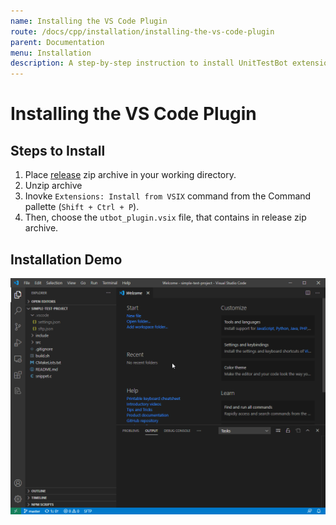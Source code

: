 ```yaml
---
name: Installing the VS Code Plugin
route: /docs/cpp/installation/installing-the-vs-code-plugin
parent: Documentation
menu: Installation
description: A step-by-step instruction to install UnitTestBot extension for Visual Studio Code.
---
```


#  Installing the VS Code Plugin

## Steps to Install

1. Place [release](https://github.com/UnitTestBot/UTBotCpp/releases) zip archive in your working directory.
2. Unzip archive
3. Inovke `Extensions: Install from VSIX` command from the Command pallette (`Shift + Ctrl + P`).
4. Then, choose the `utbot_plugin.vsix` file, that contains in release zip archive.


## Installation Demo

![clientInstallGif](https://github.com/UnitTestBot/unittestbot.github.io/raw/source/resources/gifs/clientInstall.gif)
